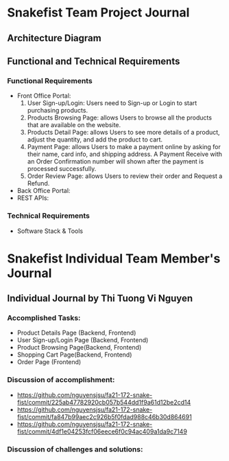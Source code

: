 # Snakefist Team Project Journal 
## Architecture Diagram
## Functional and Technical Requirements
### Functional Requirements
* Front Office Portal:
  1. User Sign-up/Login: Users need to Sign-up or Login to start purchasing products.
  2. Products Browsing Page: allows Users to browse all the products that are available on the website.
  3. Products Detail Page: allows Users to see more details of a product, adjust the quantity, and add the product to cart.
  4. Payment Page: allows Users to make a payment online by asking for their name, card info, and shipping address. A Payment Receive with an Order Confirmation number will shown after the payment is processed successfully. 
  5. Order Review Page: allows Users to review their order and Request a Refund. 
* Back Office Portal:
* REST APIs:
### Technical Requirements
* Software Stack & Tools
# Snakefist Individual Team Member's Journal
## Individual Journal by Thi Tuong Vi Nguyen
### Accomplished Tasks:
* Product Details Page (Backend, Frontend)
* User Sign-up/Login Page (Backend, Frontend)
* Product Browsing Page(Backend, Frontend)
* Shopping Cart Page(Backend, Frontend)
* Order Page (Frontend)
### Discussion of accomplishment:
* https://github.com/nguyensjsu/fa21-172-snake-fist/commit/225ab47782920cb057b544dd1f9a61d12be2cd14
* https://github.com/nguyensjsu/fa21-172-snake-fist/commit/fa847b99aec2c926b5f0fdad988c46b30d864691
* https://github.com/nguyensjsu/fa21-172-snake-fist/commit/4df1e04253fcf06eece6f0c94ac409a1da9c7149
### Discussion of challenges and solutions:


